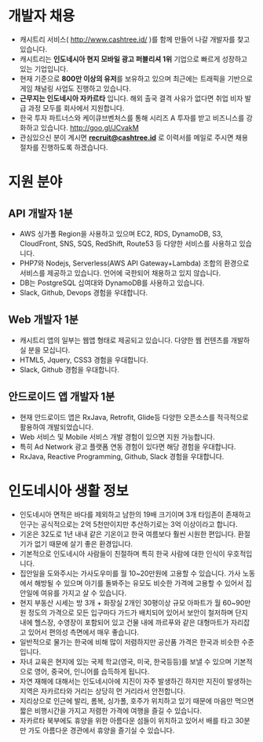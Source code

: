 # 개발자 채용
- 캐시트리 서비스( http://www.cashtree.id/ )를 함께 만들어 나갈 개발자를 찾고 있습니다.
- 캐시트리는 **인도네시아 현지 모바일 광고 퍼블리셔 1위** 기업으로 빠르게 성장하고 있는 기업입니다.
- 현재 기준으로 **800만 이상의 유저**를 보유하고 있으며 최근에는 트래픽을 기반으로 게임 채널링 사업도 진행하고 있습니다.
- **근무지는 인도네시아 자카르타** 입니다. 해외 출국 결격 사유가 없다면 취업 비자 발급 과정 모두를 회사에서 지원합니다. 
- 한국 투자 파트너스와 케이큐브벤처스를 통해 시리즈 A 투자를 받고 비즈니스를 강화하고 있습니다. http://goo.gl/JCvakM
- 관심있으신 분이 계시면 **recruit@cashtree.id** 로 이력서를 메일로 주시면 채용 절차를 진행하도록 하겠습니다. 

# 지원 분야 
## API 개발자 1분
- AWS 싱가폴 Region을 사용하고 있으며 EC2, RDS, DynamoDB, S3, CloudFront, SNS, SQS, RedShift, Route53 등 다양한 서비스를 사용하고 있습니다.
- PHP7와 Nodejs, Serverless(AWS API Gateway+Lambda) 조합의 환경으로 서비스를 제공하고 있습니다. 언어에 국한되어 채용하고 있지 않습니다.
- DB는 PostgreSQL 십여대와 DynamoDB를 사용하고 있습니다.
- Slack, Github, Devops 경험을 우대합니다.

## Web 개발자 1분
- 캐시트리 앱의 일부는 웹앱 형태로 제공되고 있습니다. 다양한 웹 컨텐츠를 개발하실 분을 모십니다.
- HTML5, Jquery, CSS3 경험을 우대합니다.
- Slack, Github 경험을 우대합니다.

## 안드로이드 앱 개발자 1분
- 현재 안드로이드 앱은 RxJava, Retrofit, Glide등 다양한 오픈소스를 적극적으로 활용하여 개발되었습니다.
- Web 서비스 및 Mobile 서비스 개발 경험이 있으면 지원 가능합니다.
- 특히 Ad Network 광고 플랫폼 연동 경험이 있다면 해당 경험을 우대합니다.
- RxJava, Reactive Programming, Github, Slack 경험을 우대합니다.

# 인도네시아 생활 정보
- 인도네시아 면적은 바다를 제외하고 남한의 19배 크기이며 3개 타임존이 존재하고 인구는 공식적으로는 2억 5천만이지만 추산하기로는 3억 이상이라고 합니다.
- 기온은 32도로 1년 내내 같은 기온이고 한국 여름보다 훨씬 시원한 편입니다. 환절기가 없기 때문에 살기 좋은 환경입니다.
- 기본적으로 인도네시아 사람들이 친절하며 특히 한국 사람에 대한 인식이 우호적입니다. 
- 집안일을 도와주시는 가사도우미를 월 10~20만원에 고용할 수 있습니다. 가사 노동에서 해방될 수 있으며 아기를 돌봐주는 유모도 비슷한 가격에 고용할 수 있어서 집안일에 여유를 가지고 살 수 있습니다.
- 현지 부동산 시세는 방 3개 + 화장실 2개인 30평이상 규모 아파트가 월 60~90만원 정도의 가격으로 모든 입구마다 가드가 배치되어 있어서 보안이 철저하며 단지 내에 헬스장, 수영장이 포함되어 있고 건물 내에 까르푸와 같은 대형마트가 자리잡고 있어서 편의성 측면에서 매우 좋습니다.
- 일반적으로 물가는 한국에 비해 많이 저렴하지만 공산품 가격은 한국과 비슷한 수준입니다.
- 자녀 교육은 현지에 있는 국제 학교(영국, 미국, 한국등등)를 보낼 수 있으며 기본적으로 영어, 중국어, 인니어를 습득하게 됩니다.
- 자연 재해에 대해서는 인도네시아에 지진이 자주 발생하긴 하지만 지진이 발생하는 지역은 자카르타와 거리는 상당히 먼 거리라서 안전합니다.
- 지리상으로 인근에 발리, 롬복, 싱가폴, 호주가 위치하고 있기 때문에 마음만 먹으면 짧은 비행시간을 가지고 저렴한 가격에 여행을 즐길 수 있습니다.
- 자카르타 북부에도 휴양을 위한 아름다운 섬들이 위치하고 있어서 배를 타고 30분만 가도 아름다운 경관에서 휴양을 즐기실 수 있습니다.
